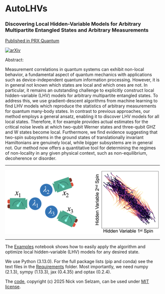 # AutoLHVs

### Discovering Local Hidden-Variable Models for Arbitrary Multipartite Entangled States and Arbitrary Measurements

[Published in PRX Quantum](https://doi.org/10.1103/PRXQuantum.6.020317)

[![arXiv](https://img.shields.io/badge/arXiv-2407.04673-b31b1b.svg?style=plastic)](https://arxiv.org/abs/2407.04673)

Abstract:

Measurement correlations in quantum systems can exhibit non-local behavior, a fundamental aspect of quantum mechanics with applications such as device-independent quantum information processing. However, it is in general not known which states are local and which ones are not. In particular, it remains an outstanding challenge to explicitly construct local hidden-variable (LHV) models for arbitrary multipartite entangled states. To address this, we use gradient-descent algorithms from machine learning to find LHV models which reproduce the statistics of arbitrary measurements for quantum many-body states. In contrast to previous approaches, our method employs a general ansatz, enabling it to discover LHV models for all local states. Therefore, it for example provides actual estimates for the critical noise levels at which two-qubit Werner states and three-qubit GHZ and W states become local. Furthermore, we find evidence suggesting that two-spin subsystems in the ground states of translationally invariant Hamiltonians are genuinely local, while bigger subsystems are in general not. Our method now offers a quantitative tool for determining the regimes of non-locality in any given physical context, such as non-equilibrium, decoherence or disorder.

--------------------------------------------------

![image](https://github.com/Nick-von-Selzam/AutoLHVs/blob/main/Images/GitHub_image.jpeg)

--------------------------------------------------

The [Examples](Code/Examples.ipynb) notebook shows how to easily apply the algorithm and optimize local hidden-variable (LHV) models for any desired state.


We use Python (3.13.0). For the full package lists (pip and conda) see the text files in the [Requirements](Requirements) folder. Most importantly, we need numpy (2.1.3), sympy (1.13.3), jax (0.4.35) and optax (0.2.4).


The [code](Code), copyright (c) 2025 Nick von Selzam, can be used under [MIT license](LICENSE.txt).
